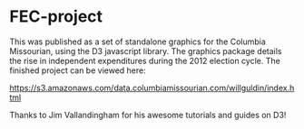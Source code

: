 FEC-project
===========

This was published as a set of standalone graphics for the Columbia Missourian, using the D3 javascript library. The graphics package details the rise in independent expenditures during the 2012 election cycle. The finished project can be viewed here:

https://s3.amazonaws.com/data.columbiamissourian.com/willguldin/index.html

Thanks to Jim Vallandingham for his awesome tutorials and guides on D3!
